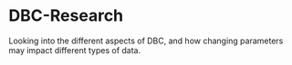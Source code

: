 # DBC-Research
Looking into the different aspects of DBC, and how changing parameters may impact different types of data.
